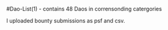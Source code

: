 #Dao-List(1) - contains 48 Daos in corrensonding catergories

 I uploaded bounty submissions as psf and csv.

